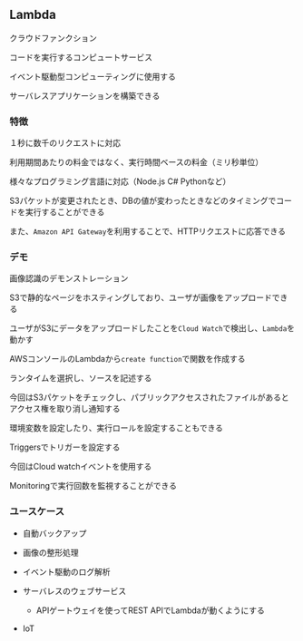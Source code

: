 ## Lambda

クラウドファンクション

コードを実行するコンピュートサービス

イベント駆動型コンピューティングに使用する

サーバレスアプリケーションを構築できる

### 特徴

１秒に数千のリクエストに対応

利用期間あたりの料金ではなく、実行時間ベースの料金（ミリ秒単位）

様々なプログラミング言語に対応（Node.js C# Pythonなど）

S3パケットが変更されたとき、DBの値が変わったときなどのタイミングでコードを実行することができる

また、`Amazon API Gateway`を利用することで、HTTPリクエストに応答できる

### デモ

画像認識のデモンストレーション

S3で静的なページをホスティングしており、ユーザが画像をアップロードできる

ユーザがS3にデータをアップロードしたことを`Cloud Watch`で検出し、`Lambda`を動かす

AWSコンソールのLambdaから`create function`で関数を作成する

ランタイムを選択し、ソースを記述する

今回はS3パケットをチェックし、パブリックアクセスされたファイルがあるとアクセス権を取り消し通知する

環境変数を設定したり、実行ロールを設定することもできる

Triggersでトリガーを設定する

今回はCloud watchイベントを使用する

Monitoringで実行回数を監視することができる

### ユースケース

- 自動バックアップ

- 画像の整形処理

- イベント駆動のログ解析

- サーバレスのウェブサービス

  - APIゲートウェイを使ってREST APIでLambdaが動くようにする

- IoT






